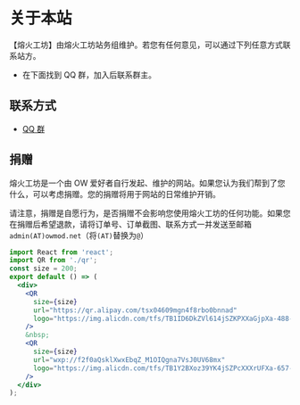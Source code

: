 # 关于本站

【熔火工坊】由熔火工坊站务组维护。若您有任何意见，可以通过下列任意方式联系站方。

- 在下面找到 QQ 群，加入后联系群主。

## 联系方式

- [QQ 群](https://jq.qq.com/?_wv=1027&k=5J2QSeu)

## 捐赠

熔火工坊是一个由 OW 爱好者自行发起、维护的网站。如果您认为我们帮到了您什么，可以考虑捐赠。您的捐赠将用于网站的日常维护开销。

请注意，捐赠是自愿行为，是否捐赠不会影响您使用熔火工坊的任何功能。如果您在捐赠后希望退款，请将订单号、订单截图、联系方式一并发送至邮箱`admin(AT)owmod.net`（将`(AT)`替换为`@`）

```jsx | inline
import React from 'react';
import QR from './qr';
const size = 200;
export default () => (
  <div>
    <QR
      size={size}
      url="https://qr.alipay.com/tsx04609mgn4f8rbo0bnnad"
      logo="https://img.alicdn.com/tfs/TB1ID6DkZVl614jSZKPXXaGjpXa-488-492.png"
    />
    &nbsp;
    <QR
      size={size}
      url="wxp://f2f0aQsklXwxEbqZ_M1OIQgna7VsJ0UV68mx"
      logo="https://img.alicdn.com/tfs/TB1Y2BXoz39YK4jSZPcXXXrUFXa-657-578.png"
    />
  </div>
);
```
